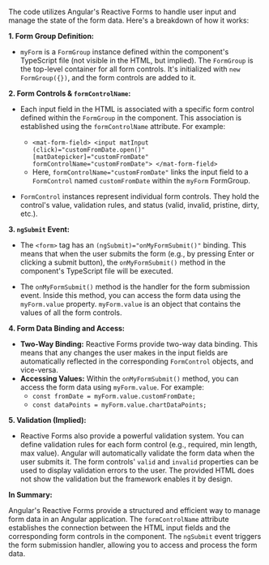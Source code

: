 The code utilizes Angular's Reactive Forms to handle user input and manage the state of the form data. Here's a breakdown of how it works:

**1. Form Group Definition:**

*   `myForm` is a `FormGroup` instance defined within the component's TypeScript file (not visible in the HTML, but implied).  The `FormGroup` is the top-level container for all form controls. It's initialized with `new FormGroup({})`, and the form controls are added to it.

**2. Form Controls & `formControlName`:**

*   Each input field in the HTML is associated with a specific form control defined within the `FormGroup` in the component. This association is established using the `formControlName` attribute. For example:
    *   `<mat-form-field> <input matInput (click)="customFromDate.open()" [matDatepicker]="customFromDate" formControlName="customFromDate"> </mat-form-field>`
    *   Here, `formControlName="customFromDate"` links the input field to a `FormControl` named `customFromDate` within the `myForm` FormGroup.

*   `FormControl` instances represent individual form controls.  They hold the control's value, validation rules, and status (valid, invalid, pristine, dirty, etc.).

**3. `ngSubmit` Event:**

*   The `<form>` tag has an `(ngSubmit)="onMyFormSubmit()"` binding.  This means that when the user submits the form (e.g., by pressing Enter or clicking a submit button), the `onMyFormSubmit()` method in the component's TypeScript file will be executed.

*   The `onMyFormSubmit()` method is the handler for the form submission event. Inside this method, you can access the form data using the `myForm.value` property. `myForm.value` is an object that contains the values of all the form controls.

**4. Form Data Binding and Access:**

*   **Two-Way Binding:** Reactive Forms provide two-way data binding. This means that any changes the user makes in the input fields are automatically reflected in the corresponding `FormControl` objects, and vice-versa.
*   **Accessing Values:**  Within the `onMyFormSubmit()` method, you can access the form data using `myForm.value`. For example:
    *   `const fromDate = myForm.value.customFromDate;`
    *   `const dataPoints = myForm.value.chartDataPoints;`

**5. Validation (Implied):**

*   Reactive Forms also provide a powerful validation system. You can define validation rules for each form control (e.g., required, min length, max value). Angular will automatically validate the form data when the user submits it.  The form controls' `valid` and `invalid` properties can be used to display validation errors to the user. The provided HTML does not show the validation but the framework enables it by design.

**In Summary:**

Angular's Reactive Forms provide a structured and efficient way to manage form data in an Angular application.  The `formControlName` attribute establishes the connection between the HTML input fields and the corresponding form controls in the component. The `ngSubmit` event triggers the form submission handler, allowing you to access and process the form data.